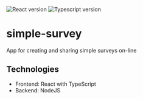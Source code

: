 ![React version](https://badgen.net/badge/react-version/18.2.0/cyan?icon=atom)
![Typescript version](https://badgen.net/badge/typescript-version/4.8.4?icon=typescript)

# simple-survey

App for creating and sharing simple surveys on-line 

## Technologies

- Frontend: React with TypeScript
- Backend: NodeJS
